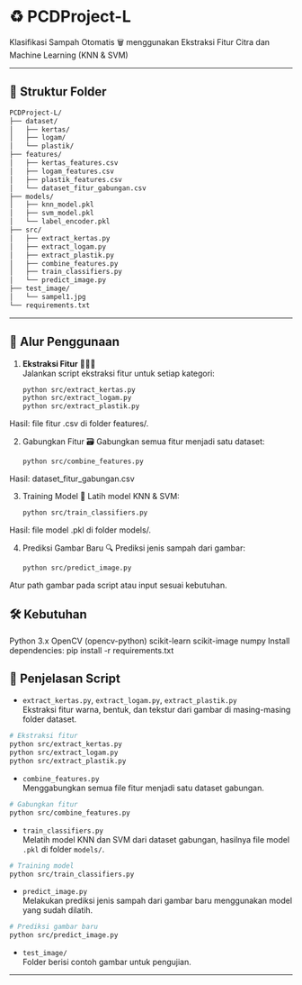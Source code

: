 # ♻️ PCDProject-L

Klasifikasi Sampah Otomatis 🗑️ menggunakan Ekstraksi Fitur Citra dan Machine Learning (KNN & SVM)

---

## 📁 Struktur Folder

```bash
PCDProject-L/
├── dataset/
│   ├── kertas/
│   ├── logam/
│   └── plastik/
├── features/
│   ├── kertas_features.csv
│   ├── logam_features.csv
│   ├── plastik_features.csv
│   └── dataset_fitur_gabungan.csv
├── models/
│   ├── knn_model.pkl
│   ├── svm_model.pkl
│   └── label_encoder.pkl
├── src/
│   ├── extract_kertas.py
│   ├── extract_logam.py
│   ├── extract_plastik.py
│   ├── combine_features.py
│   ├── train_classifiers.py
│   └── predict_image.py
├── test_image/
│   └── sampel1.jpg
└── requirements.txt
```
---

## 🚀 Alur Penggunaan

1. **Ekstraksi Fitur** 🎨🔺🧩  
   Jalankan script ekstraksi fitur untuk setiap kategori:
   ```sh
   python src/extract_kertas.py
   python src/extract_logam.py
   python src/extract_plastik.py
   ```
Hasil: file fitur .csv di folder features/.

2. Gabungkan Fitur 🗃️
Gabungkan semua fitur menjadi satu dataset:
    ```sh
    python src/combine_features.py
Hasil: dataset_fitur_gabungan.csv

3. Training Model 🤖
Latih model KNN & SVM:
     ```sh
    python src/train_classifiers.py
Hasil: file model .pkl di folder models/.

4. Prediksi Gambar Baru 🔍
Prediksi jenis sampah dari gambar:
     ```sh
    python src/predict_image.py
Atur path gambar pada script atau input sesuai kebutuhan.

## 🛠️ Kebutuhan
Python 3.x
OpenCV (opencv-python)
scikit-learn
scikit-image
numpy
Install dependencies:
pip install -r requirements.txt

## 📜 Penjelasan Script

- `extract_kertas.py`, `extract_logam.py`, `extract_plastik.py`  
  Ekstraksi fitur warna, bentuk, dan tekstur dari gambar di masing-masing folder dataset.
```sh
# Ekstraksi fitur
python src/extract_kertas.py
python src/extract_logam.py
python src/extract_plastik.py
```

- `combine_features.py`  
  Menggabungkan semua file fitur menjadi satu dataset gabungan.
```sh
# Gabungkan fitur
python src/combine_features.py
```

- `train_classifiers.py`  
  Melatih model KNN dan SVM dari dataset gabungan, hasilnya file model `.pkl` di folder `models/`.
```sh
# Training model
python src/train_classifiers.py
```
- `predict_image.py`  
  Melakukan prediksi jenis sampah dari gambar baru menggunakan model yang sudah dilatih.
```sh
# Prediksi gambar baru
python src/predict_image.py
```
- `test_image/`  
  Folder berisi contoh gambar untuk pengujian.

---


